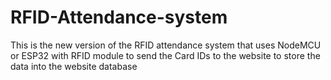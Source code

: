 # RFID-Attendance-system
This is the new version of the RFID attendance system that uses NodeMCU or ESP32 with RFID module to send the Card IDs to the website to store the data into the website database
